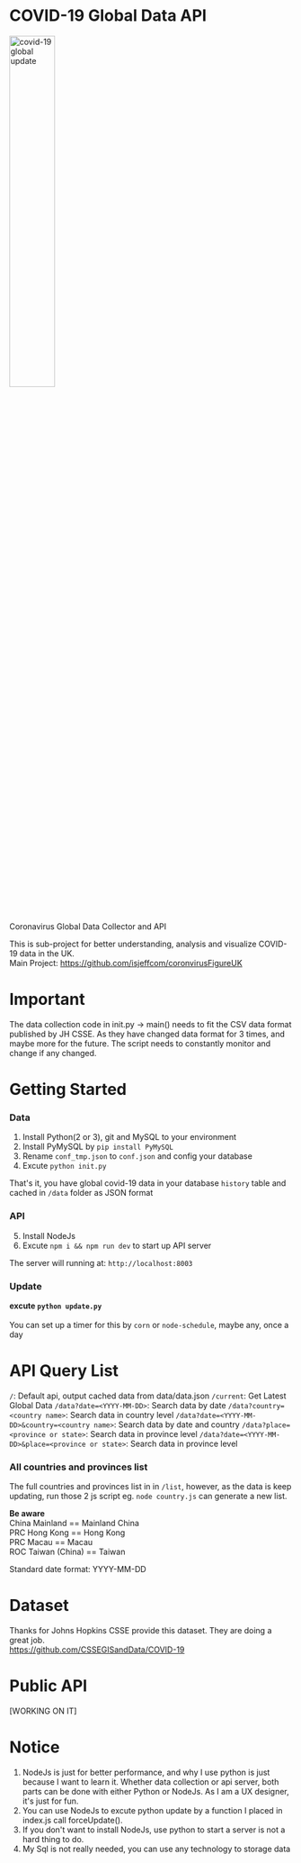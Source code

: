 # COVID-19 Global Data API

<img src="https://i.ibb.co/1Mb9Df8/covid19global.png" alt="covid-19 global update" width="40%">

Coronavirus Global Data Collector and API<br>

This is sub-project for better understanding, analysis and visualize COVID-19 data in the UK.<br>
Main Project: https://github.com/isjeffcom/coronvirusFigureUK

# Important
The data collection code in init.py -> main() needs to fit the CSV data format published by JH CSSE. As they have changed data format for 3 times, and maybe more for the future. The script needs to constantly monitor and change if any changed. 

# Getting Started

### Data
1. Install Python(2 or 3), git and MySQL to your environment
2. Install PyMySQL by `pip install PyMySQL`
3. Rename `conf_tmp.json` to `conf.json` and config your database
4. Excute `python init.py`

That's it, you have global covid-19 data in your database `history` table and cached in `/data` folder as JSON format

### API
5. Install NodeJs
6. Excute `npm i && npm run dev` to start up API server

The server will running at: `http://localhost:8003`


### Update
<b>excute `python update.py`</b><br><br>
You can set up a timer for this by `corn` or `node-schedule`, maybe any, once a day

# API Query List

`/`: Default api, output cached data from data/data.json
`/current`: Get Latest Global Data
`/data?date=<YYYY-MM-DD>`: Search data by date
`/data?country=<country name>`: Search data in country level
`/data?date=<YYYY-MM-DD>&country=<country name>`: Search data by date and country
`/data?place=<province or state>`: Search data in province level
`/data?date=<YYYY-MM-DD>&place=<province or state>`: Search data in province level

### All countries and provinces list
The full countries and provinces list in in `/list`, however, as the data is keep updating, run those 2 js script eg. `node country.js` can generate a new list. 

<b>Be aware</b><br>
China Mainland == Mainland China <br>
PRC Hong Kong == Hong Kong <br>
PRC Macau == Macau <br>
ROC Taiwan (China) == Taiwan <br>



Standard date format: YYYY-MM-DD

# Dataset
Thanks for Johns Hopkins CSSE provide this dataset. They are doing a great job.<br>
https://github.com/CSSEGISandData/COVID-19

# Public API
[WORKING ON IT]

# Notice
1. NodeJs is just for better performance, and why I use python is just because I want to learn it. Whether data collection or api server, both parts can be done with either Python or NodeJs. As I am a UX designer, it's just for fun.
2. You can use NodeJs to excute python update by a function I placed in index.js call forceUpdate(). 
3. If you don't want to install NodeJs, use python to start a server is not a hard thing to do.
4. My Sql is not really needed, you can use any technology to storage data
